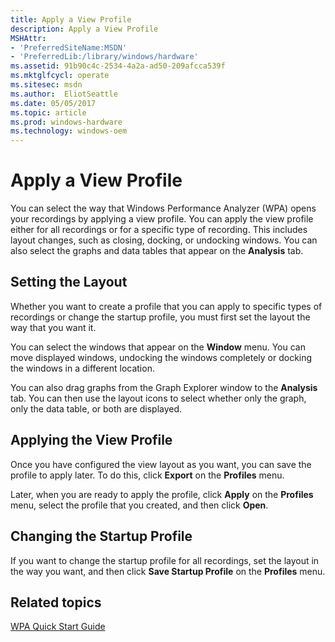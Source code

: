 ```yaml
---
title: Apply a View Profile
description: Apply a View Profile
MSHAttr:
- 'PreferredSiteName:MSDN'
- 'PreferredLib:/library/windows/hardware'
ms.assetid: 91b90c4c-2534-4a2a-ad50-209afcca539f
ms.mktglfcycl: operate
ms.sitesec: msdn
ms.author:  EliotSeattle
ms.date: 05/05/2017
ms.topic: article
ms.prod: windows-hardware
ms.technology: windows-oem
---
```


# Apply a View Profile


You can select the way that Windows Performance Analyzer (WPA) opens your recordings by applying a view profile. You can apply the view profile either for all recordings or for a specific type of recording. This includes layout changes, such as closing, docking, or undocking windows. You can also select the graphs and data tables that appear on the **Analysis** tab.

## Setting the Layout


Whether you want to create a profile that you can apply to specific types of recordings or change the startup profile, you must first set the layout the way that you want it.

You can select the windows that appear on the **Window** menu. You can move displayed windows, undocking the windows completely or docking the windows in a different location.

You can also drag graphs from the Graph Explorer window to the **Analysis** tab. You can then use the layout icons to select whether only the graph, only the data table, or both are displayed.

## Applying the View Profile


Once you have configured the view layout as you want, you can save the profile to apply later. To do this, click **Export** on the **Profiles** menu.

Later, when you are ready to apply the profile, click **Apply** on the **Profiles** menu, select the profile that you created, and then click **Open**.

## Changing the Startup Profile


If you want to change the startup profile for all recordings, set the layout in the way you want, and then click **Save Startup Profile** on the **Profiles** menu.

## Related topics


[WPA Quick Start Guide](wpa-quick-start-guide.md)

 

 







